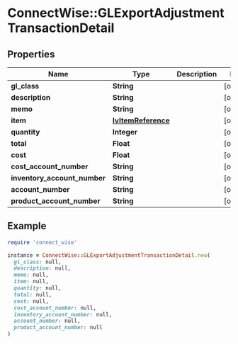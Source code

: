 # ConnectWise::GLExportAdjustmentTransactionDetail

## Properties

| Name | Type | Description | Notes |
| ---- | ---- | ----------- | ----- |
| **gl_class** | **String** |  | [optional] |
| **description** | **String** |  | [optional] |
| **memo** | **String** |  | [optional] |
| **item** | [**IvItemReference**](IvItemReference.md) |  | [optional] |
| **quantity** | **Integer** |  | [optional] |
| **total** | **Float** |  | [optional] |
| **cost** | **Float** |  | [optional] |
| **cost_account_number** | **String** |  | [optional] |
| **inventory_account_number** | **String** |  | [optional] |
| **account_number** | **String** |  | [optional] |
| **product_account_number** | **String** |  | [optional] |

## Example

```ruby
require 'connect_wise'

instance = ConnectWise::GLExportAdjustmentTransactionDetail.new(
  gl_class: null,
  description: null,
  memo: null,
  item: null,
  quantity: null,
  total: null,
  cost: null,
  cost_account_number: null,
  inventory_account_number: null,
  account_number: null,
  product_account_number: null
)
```

